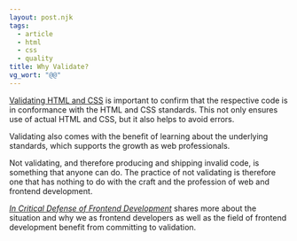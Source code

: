```yaml
---
layout: post.njk
tags:
  - article
  - html
  - css
  - quality
title: Why Validate?
vg_wort: "@@"
---
```

[Validating HTML and CSS](https://www.htmlvalidator.com/htmlval/whyvalidate.html) is important to confirm that the respective code is in conformance with the HTML and CSS standards. This not only ensures use of actual HTML and CSS, but it also helps to avoid errors.

Validating also comes with the benefit of learning about the underlying standards, which supports the growth as web professionals.

Not validating, and therefore producing and shipping invalid code, is something that anyone can do. The practice of not validating is therefore one that has nothing to do with the craft and the profession of web and frontend development.

[_In Critical Defense of Frontend Development_](https://meiert.com/en/blog/critical-frontend-development/) shares more about the situation and why we as frontend developers as well as the field of frontend development benefit from committing to validation.